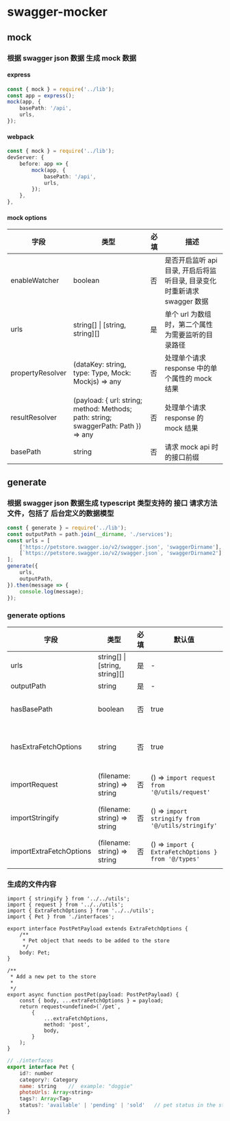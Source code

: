 # swagger-mocker

## mock

### 根据 swagger json 数据 生成 mock 数据

#### express

```ts
const { mock } = require('../lib');
const app = express();
mock(app, {
    basePath: '/api',
    urls,
});
```

#### webpack

```ts
const { mock } = require('../lib');
devServer: {
    before: app => {
        mock(app, {
            basePath: '/api',
            urls,
        });
    },
},
```

#### mock options

| 字段             | 类型                                                                                | 必填 | 描述                                                                     |
| ---------------- | ----------------------------------------------------------------------------------- | ---- | ------------------------------------------------------------------------ |
| enableWatcher    | boolean                                                                             | 否   | 是否开启监听 api 目录, 开启后将监听目录, 目录变化时重新请求 swagger 数据 |
| urls             | string[] \| [string, string][]                                                      | 是   | 单个 url 为数组时，第二个属性为需要监听的目录路径                        |
| propertyResolver | (dataKey: string, type: Type, Mock: Mockjs) => any                                  | 否   | 处理单个请求 response 中的单个属性的 mock 结果                           |
| resultResolver   | (payload: { url: string; method: Methods; path: string; swaggerPath: Path }) => any | 否   | 处理单个请求 response 的 mock 结果                                       |
| basePath         | string                                                                              | 否   | 请求 mock api 时的接口前缀                                               |

## generate

### 根据 swagger json 数据生成 typescript 类型支持的 接口 请求方法文件，包括了 后台定义的数据模型

```ts
const { generate } = require('../lib');
const outputPath = path.join(__dirname, './services');
const urls = [
    ['https://petstore.swagger.io/v2/swagger.json', 'swaggerDirname'],
    [`https://petstore.swagger.io/v2/swagger.json`, 'swaggerDirname2'],
];
generate({
    urls,
    outputPath,
}).then(message => {
    console.log(message);
});
```

### generate options

| 字段                    | 类型                           | 必填 | 默认值                                              | 描述                                                                                |
| ----------------------- | ------------------------------ | ---- | --------------------------------------------------- | ----------------------------------------------------------------------------------- |
| urls                    | string[] \| [string, string][] | 是   | -                                                   | 单个 url 为数组时，第二个属性为生成文件的名称                                       |
| outputPath              | string                         | 是   | -                                                   | 生成文件输出的路径                                                                  |
| hasBasePath             | boolean                        | 否   | true                                                | 生成的 API 接口中 url 属性是否需要携带 swagger 中的 basePath                        |
| hasExtraFetchOptions    | string                         | 否   | true                                                | 发送请求时是否需要传入自定义的属性, 为 false 时, importExtraFetchOptions 不会被调用 |
| importRequest           | (filename: string) => string   | 否   | () => `import request from '@/utils/request'`       | 返回 导入 request 的字符串, request 用来发请求的方法                                |
| importStringify         | (filename: string) => string   | 否   | () => `import stringify from '@/utils/stringify'`   | 返回 导入 stringify 方法的字符串, stringify 用来处理 url 上的 query 值              |
| importExtraFetchOptions | (filename: string) => string   | 否   | () => `import { ExtraFetchOptions } from '@/types'` | 返回 导入 ExtraFetchOptions 的字符串                                                |

### 生成的文件内容

```
import { stringify } from '../../utils';
import { request } from '../../utils';
import { ExtraFetchOptions } from '../../utils';
import { Pet } from './interfaces';

export interface PostPetPayload extends ExtraFetchOptions {
    /**
     * Pet object that needs to be added to the store
     */
    body: Pet;
}

/**
 * Add a new pet to the store
 *
 */
export async function postPet(payload: PostPetPayload) {
    const { body, ...extraFetchOptions } = payload;
    return request<undefined>(`/pet`,
        {
            ...extraFetchOptions,
            method: 'post',
            body,
        }
    );
}
```

```js
// ./interfaces
export interface Pet {
	id?: number
	category?: Category
	name: string	//  example: "doggie"
	photoUrls: Array<string>
	tags?: Array<Tag>
	status?: 'available' | 'pending' | 'sold'	// pet status in the store
}
```
